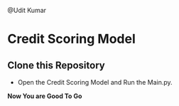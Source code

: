 @Udit Kumar
# Credit Scoring Model
## Clone this Repository
- Open the Credit Scoring Model and Run the Main.py.
  
**Now You are Good To Go**
